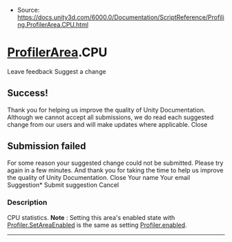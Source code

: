 * Source: https://docs.unity3d.com/6000.0/Documentation/ScriptReference/Profiling.ProfilerArea.CPU.html

#  [ProfilerArea](https://docs.unity3d.com/6000.0/Documentation/ScriptReference/Profiling.ProfilerArea.html).CPU
Leave feedback
Suggest a change
## Success!
Thank you for helping us improve the quality of Unity Documentation. Although we cannot accept all submissions, we do read each suggested change from our users and will make updates where applicable.
Close
## Submission failed
For some reason your suggested change could not be submitted. Please <a>try again</a> in a few minutes. And thank you for taking the time to help us improve the quality of Unity Documentation.
Close
Your name Your email Suggestion* Submit suggestion
Cancel
### Description
CPU statistics.
**Note** : Setting this area's enabled state with [Profiler.SetAreaEnabled](https://docs.unity3d.com/6000.0/Documentation/ScriptReference/Profiling.Profiler.SetAreaEnabled.html) is the same as setting [Profiler.enabled](https://docs.unity3d.com/6000.0/Documentation/ScriptReference/Profiling.Profiler-enabled.html).
* * *
